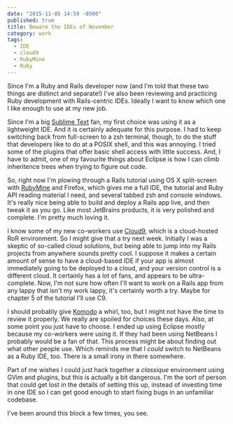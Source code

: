 ```yaml
---
date: "2015-11-05 14:59 -0500"
published: true
title: Beware the IDEs of November
category: work
tags: 
  - IDE
  - cloud9
  - RubyMine
  - Ruby
---
```





Since I'm a Ruby and Rails developer now (and I'm told that these two things are distinct and separate!) I've also been reviewing and practicing Ruby development with Rails-centric IDEs. Ideally I want to know which one I like enough to use at my new job.

Since I'm a big [Sublime Text](http://www.sublimetext.com/) fan, my first choice was using it as a lightweight IDE. And it is certainly adequate for this purpose. I had to keep switching back from full-screen to a zsh terminal, though, to do the stuff that developers like to do at a POSIX shell, and this was annoying. I tried some of the plugins that offer basic shell access with little success. And, I have to admit, one of my favourite things about Eclipse is how I can climb inheritence trees when trying to figure out code.

So, right now I'm plowing through a Rails tutorial using OS X split-screen with [RubyMine](https://www.jetbrains.com/ruby/) and Firefox, which gives me a full IDE, the tutorial and Ruby API reading material I need, and several tabbed zsh and console windows. It's really nice being able to build and deploy a Rails app live, and then tweak it as you go. Like most JetBrains products, it is very polished and complete. I'm pretty much loving it.

<a name="more"></a>

I know some of my new co-workers use [Cloud9](https://c9.io/), which is a cloud-hosted RoR environment. So I might give that a try next week. Initially I was a skeptic of so-called cloud solutions, but being able to jump into my Rails projects from anywhere sounds pretty cool. I suppose it makes a certain amount of sense to have a cloud-based IDE if your app is almost immediately going to be deployed to a cloud, and your version control is a different cloud. It certainly has a lot of fans, and appears to be ultra-complete. Now, I'm not sure how often I'll want to work on a Rails app from any lappy that isn't my work lappy, it's certainly worth a try. Maybe for chapter 5 of the tutorial I'll use C9.

I should probably give [Komodo](http://komodoide.com/) a whirl, too, but I might not have the time to review it properly. We really are spoiled for choices these days. Also, at some point you just have to choose. I ended up using Eclipse mostly because my co-workers were using it. If they had been using NetBeans I probably would be a fan of that. This process might be about finding out what other people use. Which reminds me that I _could_ switch to NetBeans as a Ruby IDE, too. There is a small irony in there somewhere.

Part of me wishes I could just hack together a _classique_ environment using GVim and plugins, but this is actually a bit dangerous. I'm the sort of person that could get lost in the details of setting this up, instead of investing time in one IDE so I can get good enough to start fixing bugs in an unfamiliar codebase.

I've been around this block a few times, you see.
